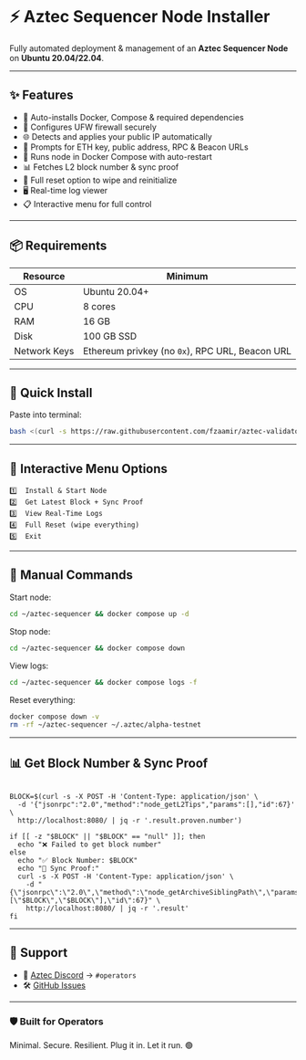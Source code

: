 # ⚡️ Aztec Sequencer Node Installer

Fully automated deployment & management of an **Aztec Sequencer Node** on **Ubuntu 20.04/22.04**.

---

## ✨ Features

* 🔧 Auto-installs Docker, Compose & required dependencies
* 🔐 Configures UFW firewall securely
* 🌐 Detects and applies your public IP automatically
* 🧠 Prompts for ETH key, public address, RPC & Beacon URLs
* 🐳 Runs node in Docker Compose with auto-restart
* 📊 Fetches L2 block number & sync proof
* 🧹 Full reset option to wipe and reinitialize
* 🖥️ Real-time log viewer
* 📋 Interactive menu for full control

---

## 📦 Requirements

| Resource     | Minimum                                         |
| ------------ | ----------------------------------------------- |
| OS           | Ubuntu 20.04+                                   |
| CPU          | 8 cores                                         |
| RAM          | 16 GB                                           |
| Disk         | 100 GB SSD                                      |
| Network Keys | Ethereum privkey (no `0x`), RPC URL, Beacon URL |

---

## 🚀 Quick Install

Paste into terminal:

```bash
bash <(curl -s https://raw.githubusercontent.com/fzaamir/aztec-validator-auto-setup/main/install.sh)
```

---

## 🧪 Interactive Menu Options

```
1️⃣  Install & Start Node
2️⃣  Get Latest Block + Sync Proof
3️⃣  View Real-Time Logs
4️⃣  Full Reset (wipe everything)
5️⃣  Exit
```

---

## 🔧 Manual Commands

Start node:

```bash
cd ~/aztec-sequencer && docker compose up -d
```

Stop node:

```bash
cd ~/aztec-sequencer && docker compose down
```

View logs:

```bash
cd ~/aztec-sequencer && docker compose logs -f
```

Reset everything:

```bash
docker compose down -v
rm -rf ~/aztec-sequencer ~/.aztec/alpha-testnet
```

---

## 📊 Get Block Number & Sync Proof

``` #!/bin/bash

BLOCK=$(curl -s -X POST -H 'Content-Type: application/json' \
  -d '{"jsonrpc":"2.0","method":"node_getL2Tips","params":[],"id":67}' \
  http://localhost:8080/ | jq -r '.result.proven.number')

if [[ -z "$BLOCK" || "$BLOCK" == "null" ]]; then
  echo "❌ Failed to get block number"
else
  echo "✅ Block Number: $BLOCK"
  echo "🔗 Sync Proof:"
  curl -s -X POST -H 'Content-Type: application/json' \
    -d "{\"jsonrpc\":\"2.0\",\"method\":\"node_getArchiveSiblingPath\",\"params\":[\"$BLOCK\",\"$BLOCK\"],\"id\":67}" \
    http://localhost:8080/ | jq -r '.result'
fi 
```

---

## 💬 Support

* 💬 [Aztec Discord](https://discord.gg/aztecprotocol) → `#operators`
* 🛠️ [GitHub Issues](https://github.com/fzaamir/aztec-validator-auto-setup)

---

### 🛡️ Built for Operators

Minimal. Secure. Resilient.
Plug it in. Let it run. 🟢
